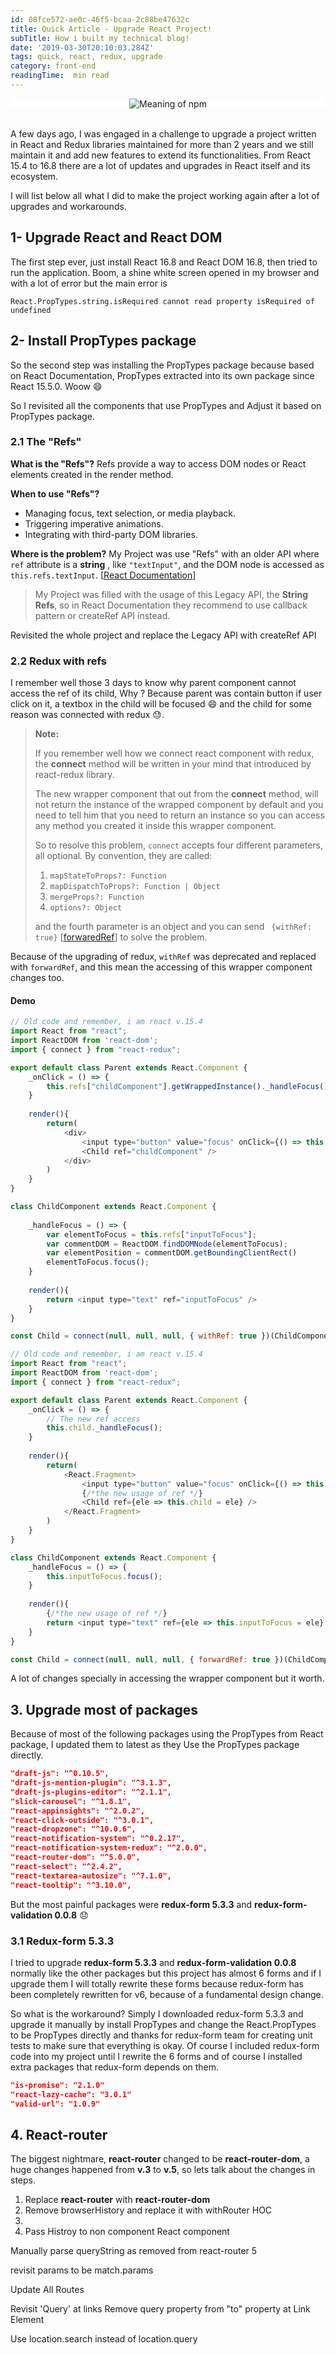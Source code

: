 ```yaml
---
id: 08fce572-ae0c-46f5-bcaa-2c88be47632c
title: Quick Article - Upgrade React Project!
subTitle: How i built my technical blog!
date: '2019-03-30T20:10:03.284Z'
tags: quick, react, redux, upgrade
category: front-end
readingTime:  min read
---
```


<div style="text-align:center;background-color:#fff">
    <img src="./assets/Atlas.jpg" alt="Meaning of npm" title="Meaning of npm" />
</div>
<br/>

A few days ago, I was engaged in a challenge to upgrade a project written in React and Redux libraries maintained for more than 2 years and we still maintain it and add new features to extend its functionalities. From React 15.4 to 16.8 there are a lot of updates and upgrades in React itself and its ecosystem.

I will list below all what I did to make the project working again after a lot of upgrades and workarounds.



## 1- Upgrade React and React DOM

The first step ever, just install React 16.8 and React DOM 16.8, then tried to run the application. Boom, a shine white screen opened in my browser and with a lot of error but the main error is

`React.PropTypes.string.isRequired cannot read property isRequired of undefined`

## 2- Install PropTypes package

So the second step was installing the PropTypes package because based on React Documentation, PropTypes extracted into its own package since React 15.5.0. Woow 😄

So I revisited all the components that use PropTypes and Adjust it based on PropTypes package.

### 2.1 The "Refs"

**What is the "Refs"?** Refs provide a way to access DOM nodes or React elements created in the render method.

**When to use "Refs"?** 

- Managing focus, text selection, or media playback.
- Triggering imperative animations.
- Integrating with third-party DOM libraries.

**Where is the problem?** My Project was use "Refs" with an older API where `ref` attribute is a **string** , like `"textInput"`, and the DOM node is accessed as `this.refs.textInput`. [[React Documentation](<https://reactjs.org/docs/refs-and-the-dom.html>)]

>My Project was filled with the usage of this Legacy API, the **String Refs**, so in React Documentation they recommend to use callback pattern or createRef API instead.

Revisited the whole project and replace the Legacy API with createRef API 

### 2.2 Redux with refs

I remember well those 3 days to know why parent component cannot access the ref of its child, Why ? Because parent was contain button if user click on it, a textbox in the child will be focused 😄 and the child for some reason was connected with redux :sweat:. 

> **Note:**
>
> If you remember well how we connect react component with redux, the **connect** method will be written in your mind that introduced by react-redux library.
>
> The new wrapper component that out from the **connect** method, will not return the instance of the wrapped component by default and you need to tell him that you need to return an instance so you can access any method you created it inside this wrapper component.
>
> So to resolve this problem, `connect` accepts four different parameters, all optional. By convention, they are called:
>
> 1. `mapStateToProps?: Function`
> 2. `mapDispatchToProps?: Function | Object`
> 3. `mergeProps?: Function`
> 4. `options?: Object`
>
> and the fourth parameter is an object and you can send ` {withRef: true}` [[forwaredRef](https://react-redux.js.org/api/connect#forwardref-boolean)] to solve the problem.

Because of the upgrading of redux, `withRef` was deprecated and replaced with `forwardRef`, and this mean the accessing of this wrapper component changes too.

#### Demo 

```javascript
// Old code and remember, i am react v.15.4
import React from "react";
import ReactDOM from 'react-dom';
import { connect } from "react-redux";

export default class Parent extends React.Component {
    _onClick = () => {
        this.refs["childComponent"].getWrappedInstance()._handleFocus();
    }
    
    render(){
        return(
            <div>
                <input type="button" value="focus" onClick={() => this._onClick()} />
				<Child ref="childComponent" />
			</div>
        )
    }
}

class ChildComponent extends React.Component {
    
    _handleFocus = () => {
        var elementToFocus = this.refs["inputToFocus"];
        var commentDOM = ReactDOM.findDOMNode(elementToFocus);
        var elementPosition = commentDOM.getBoundingClientRect()
        elementToFocus.focus();
    }
    
    render(){
        return <input type="text" ref="inputToFocus" />
    }
}

const Child = connect(null, null, null, { withRef: true })(ChildComponent);
```



```javascript
// Old code and remember, i am react v.15.4
import React from "react";
import ReactDOM from 'react-dom';
import { connect } from "react-redux";

export default class Parent extends React.Component {
    _onClick = () => {
        // The new ref access
        this.child._handleFocus();
    }
    
    render(){
        return(
            <React.Fragment>
                <input type="button" value="focus" onClick={() => this._onClick()} />
				{/*the new usage of ref */}
				<Child ref={ele => this.child = ele} />
			</React.Fragment>
        )
    }
}

class ChildComponent extends React.Component {
    _handleFocus = () => {
        this.inputToFocus.focus();
    }
    
    render(){
        {/*the new usage of ref */}
        return <input type="text" ref={ele => this.inputToFocus = ele} />
    }
}

const Child = connect(null, null, null, { forwardRef: true })(ChildComponent);
```

A lot of changes specially in accessing the wrapper component but it worth.

## 3. Upgrade most of packages

Because of most of the following packages using the PropTypes from React package, I updated them to latest as they Use the PropTypes package directly.

```json
"draft-js": "^0.10.5",
"draft-js-mention-plugin": "^3.1.3",
"draft-js-plugins-editor": "^2.1.1",
"slick-carousel": "^1.8.1",
"react-appinsights": "^2.0.2",
"react-click-outside": "^3.0.1",
"react-dropzone": "^10.0.6",
"react-notification-system": "^0.2.17",
"react-notification-system-redux": "^2.0.0",
"react-router-dom": "^5.0.0",
"react-select": "^2.4.2",
"react-textarea-autosize": "^7.1.0",
"react-tooltip": "^3.10.0",
```

But the most painful packages were **redux-form 5.3.3** and **redux-form-validation 0.0.8** :disappointed:

### 3.1 Redux-form 5.3.3

I tried to upgrade **redux-form 5.3.3** and **redux-form-validation 0.0.8** normally like the other packages but this project has almost 6 forms and if I upgrade them I will totally rewrite these forms because redux-form has been completely rewritten for v6, because of a fundamental design change. 

So what is the workaround? Simply I downloaded redux-form 5.3.3 and upgrade it manually by install PropTypes and change the React.PropTypes to be PropTypes directly and thanks for redux-form team for creating unit tests to make sure that everything is okay. Of course I included redux-form code into my project until I rewrite the 6 forms and of course I installed extra packages that redux-form depends on them.

```json
"is-promise": "2.1.0"
"react-lazy-cache": "3.0.1"
"valid-url": "1.0.9"
```

## 4. React-router

The biggest nightmare, **react-router** changed to be **react-router-dom**, a huge changes happened from **v.3** to **v.5**, so lets talk about the changes in steps.

1. Replace **react-router** with **react-router-dom**
2. Remove browserHistory and replace it with withRouter HOC
3. 
4. Pass Histroy to non component React component

Manually parse queryString as removed from react-router 5

revisit params to be match.params

Update All Routes

Revisit 'Query' at links
Remove query property from "to" property at Link Element

Use location.search instead of location.query

